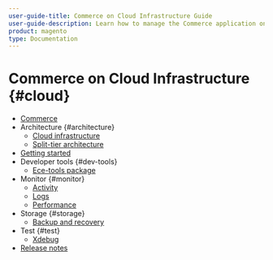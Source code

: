 ```yaml
---
user-guide-title: Commerce on Cloud Infrastructure Guide
user-guide-description: Learn how to manage the Commerce application on Cloud infrastructure.
product: magento
type: Documentation
---
```


# Commerce on Cloud Infrastructure {#cloud}

+ [Commerce](overview.md)
+ Architecture {#architecture}
    + [Cloud infrastructure](architecture/cloud-architecture.md)
    + [Split-tier architecture](architecture/split-tier-architecture.md)
+ [Getting started](https://experienceleague.corp.adobe.com/docs/commerce-cloud-service/start/overview.md)
+ Developer tools {#dev-tools}
    + [Ece-tools package](dev-tools/ece-tools.md)
+ Monitor {#monitor}
    + [Activity](monitor/activity.md)
    + [Logs](monitor/logs.md)
    + [Performance](monitor/performance.md)
+ Storage {#storage}
    + [Backup and recovery](storage/backup-and-recovery.md)
+ Test {#test}
    + [Xdebug](test/xdebug.md)
+ [Release notes](release-notes/cloud-tools.md)
